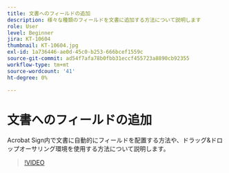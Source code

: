 ```yaml
---
title: 文書へのフィールドの追加
description: 様々な種類のフィールドを文書に追加する方法について説明します
role: User
level: Beginner
jira: KT-10604
thumbnail: KT-10604.jpg
exl-id: 1a736446-ae0d-45c0-b253-666bcef1559c
source-git-commit: ad54f7afa78b0fbb31eccf455723a8890cb92355
workflow-type: tm+mt
source-wordcount: '41'
ht-degree: 0%

---
```


# 文書へのフィールドの追加

Acrobat Sign内で文書に自動的にフィールドを配置する方法や、ドラッグ&amp;ドロップオーサリング環境を使用する方法について説明します。

>[!VIDEO](https://video.tv.adobe.com/v/346620?quality=12&learn=on&hidetitle=true)
